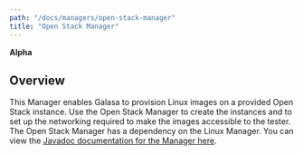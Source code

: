 ```yaml
---
path: "/docs/managers/open-stack-manager"
title: "Open Stack Manager"
---
```


**Alpha**

## Overview
This Manager enables Galasa to provision Linux images                      on a provided Open Stack instance.                        Use the Open Stack Manager to create the instances                      and to set up the networking required to make the images                      accessible to the tester.                                         The Open Stack Manager has a dependency on the Linux Manager.                                                                                                     You can view the <a href=                     "https://javadoc.galasa.dev/dev/galasa/openstack/manager/package-summary.html"                     target="_blank" rel="noopener noreferrer">Javadoc                     documentation for the Manager here</a>. <br>                     <br>





